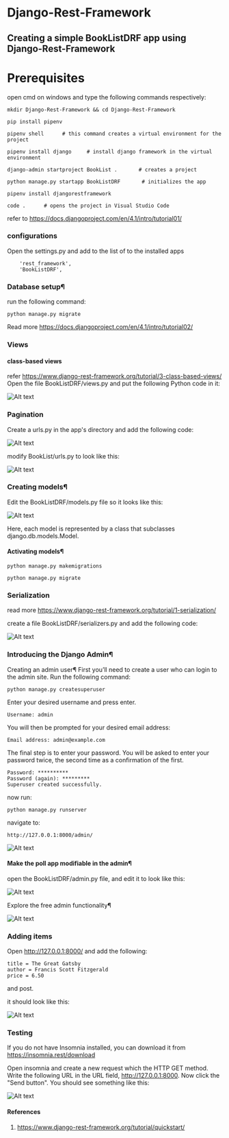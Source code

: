 # Django-Rest-Framework
## Creating a simple BookListDRF app using Django-Rest-Framework
# Prerequisites
open cmd on windows and type the following commands respectively:

    mkdir Django-Rest-Framework && cd Django-Rest-Framework
    
    pip install pipenv

    pipenv shell      # this command creates a virtual environment for the project
    
    pipenv install django     # install django framework in the virtual environment
    
    django-admin startproject BookList .       # creates a project
    
    python manage.py startapp BookListDRF       # initializes the app
    
    pipenv install djangorestframework
    
    code .      # opens the project in Visual Studio Code
    
refer to https://docs.djangoproject.com/en/4.1/intro/tutorial01/
    
### configurations
Open the settings.py and add to the list of to the installed apps 
        
        'rest_framework',
        'BookListDRF',

### Database setup¶
run the following command:

    python manage.py migrate

Read more https://docs.djangoproject.com/en/4.1/intro/tutorial02/
### Views
#### class-based views
refer https://www.django-rest-framework.org/tutorial/3-class-based-views/
Open the file BookListDRF/views.py and put the following Python code in it:

![Alt text](images/views.PNG "a views.py")

### Pagination
Create a urls.py in the app's directory and add the following code:

![Alt text](images/urls.PNG "a urls.py")

modify BookList/urls.py to look like this:

![Alt text](images/bkl-urls.PNG "a urls.py")

### Creating models¶
Edit the BookListDRF/models.py file so it looks like this:

![Alt text](images/models.PNG "a models")

Here, each model is represented by a class that subclasses django.db.models.Model.

#### Activating models¶
    python manage.py makemigrations

    python manage.py migrate

### Serialization
read more https://www.django-rest-framework.org/tutorial/1-serialization/

create a file BookListDRF/serializers.py and add the following code:

![Alt text](images/serializers.PNG "a serializers")

### Introducing the Django Admin¶
Creating an admin user¶
First you’ll need to create a user who can login to the admin site. Run the following command:

    python manage.py createsuperuser

Enter your desired username and press enter.

    Username: admin

You will then be prompted for your desired email address:

    Email address: admin@example.com

The final step is to enter your password. You will be asked to enter your password twice, the second time as a confirmation of the first.

    Password: **********
    Password (again): *********
    Superuser created successfully.

now run:

    python manage.py runserver

navigate to:

    http://127.0.0.1:8000/admin/

![Alt text](images/d-admin.PNG "a admin login")

#### Make the poll app modifiable in the admin¶
open the BookListDRF/admin.py file, and edit it to look like this:

![Alt text](images/admin.PNG "a admin.py")

Explore the free admin functionality¶

![Alt text](images/ad_min.PNG "a admin page")


### Adding items 

Open http://127.0.0.1:8000/ and add the following:

    title = The Great Gatsby
    author = Francis Scott Fitzgerald
    price = 6.50
and post.

it should look like this:

![Alt text](images/API.PNG "a admin page")

### Testing
If you do not have Insomnia installed, you can download it from https://insomnia.rest/download

Open insomnia and create a new request which the HTTP GET method. Write the following URL in the URL field, http://127.0.0.1:8000. Now click the "Send button". You should see something like this:

![Alt text](images/test.PNG "a test request")

#### References
1) https://www.django-rest-framework.org/tutorial/quickstart/

